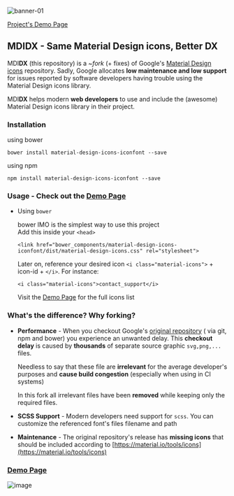 
![banner-01](https://user-images.githubusercontent.com/1287098/47606030-f76c3680-da16-11e8-8508-92b26b68f3f8.png)


[Project's Demo Page](https://jossef.github.io/material-design-icons-iconfont)


## MDI**DX** - Same Material Design icons, Better DX 


MDI**DX** (this repository) is a ~*fork* (+ fixes) of Google's [Material Design icons](https://github.com/google/material-design-icons) repository. 
Sadly, Google allocates **low maintenance and low support** for issues reported by software developers having trouble using the Material Design icons library.
 

MDI**DX** helps modern **web developers** to use and include the (awesome) Material Design icons library in their project.
 
 
 

### Installation


using bower 
```
bower install material-design-icons-iconfont --save
```

using npm
```
npm install material-design-icons-iconfont --save
```



### Usage - Check out the [Demo Page](https://jossef.github.io/material-design-icons-iconfont)


- Using `bower`
 
    bower IMO is the simplest way to use this project        
    Add this inside your `<head>` 

      <link href="bower_components/material-design-icons-iconfont/dist/material-design-icons.css" rel="stylesheet">
    
    Later on, reference your desired icon `<i class="material-icons">` + icon-id + `</i>`. For instance:

      <i class="material-icons">contact_support</i>

    Visit the [Demo Page](https://jossef.github.io/material-design-icons-iconfont) for the full icons list

 
 
### What's the difference? Why forking?


- **Performance** - 
    When you checkout Google's [original repository](https://github.com/google/material-design-icons)  ( via git, npm and bower) you experience an unwanted delay. This **checkout delay** is caused by **thousands** of separate source graphic `svg,png,...` files. 
    
    Needless to say that these file are **irrelevant** for the average developer's purposes and **cause build congestion** (especially when using in CI systems)
   
    In this fork all irrelevant files have been **removed** while keeping only the required files. 


- **SCSS Support** - Modern developers need support for `scss`. You can customize the referenced font's files filename and path 


- **Maintenance** - The original repository's release has **missing icons** that should be included according to [https://material.io/tools/icons](https://material.io/tools/icons)



### [Demo Page](https://jossef.github.io/material-design-icons-iconfont)

![image](https://user-images.githubusercontent.com/1287098/47608007-44a8d200-da30-11e8-8750-694fb2fb26e4.png)
